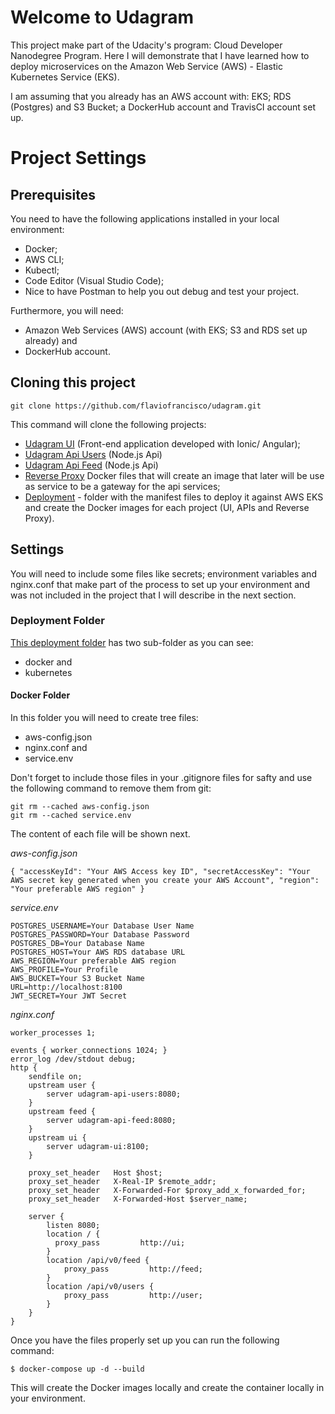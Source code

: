 # Welcome to Udagram

This project make part of the Udacity's program: Cloud Developer Nanodegree Program. Here I will demonstrate that I have learned how to deploy microservices on the Amazon Web Service (AWS) - Elastic Kubernetes Service (EKS).

I am assuming that you already has an AWS account with: EKS; RDS (Postgres) and S3 Bucket; a DockerHub account and TravisCI account set up.

# Project Settings

## Prerequisites

You need to have the following applications installed in your local environment:

- Docker;
- AWS CLI;
- Kubectl;
- Code Editor (Visual Studio Code);
- Nice to have Postman to help you out debug and test your project.

Furthermore, you will need:

- Amazon Web Services (AWS) account (with EKS; S3 and RDS set up already) and
- DockerHub account.

## Cloning this project

```
git clone https://github.com/flaviofrancisco/udagram.git
```

This command will clone the following projects:

- [Udagram UI](https://github.com/flaviofrancisco/udagram-ui/tree/19887d2f9831aaf824748491c1cd3e6cadb970bc) (Front-end application developed with Ionic/ Angular);
- [Udagram Api Users](https://github.com/flaviofrancisco/udagram-api-users/tree/bb7da86e82cb185c20825c315591a699d801e940) (Node.js Api)
- [Udagram Api Feed](https://github.com/flaviofrancisco/udagram-api-feed/tree/7905cde8e7a54b2f77390d8119c25285e31c3917) (Node.js Api)
- [Reverse Proxy](https://github.com/flaviofrancisco/udagram-reverse-proxy/tree/f0c93bbe92225bd594d0c9bf6f5ae562bbafe7d9) Docker files that will create an image that later will be use as service to be a gateway for the api services;
- [Deployment](https://github.com/flaviofrancisco/udagram/tree/master/deployment) - folder with the manifest files to deploy it against AWS EKS and create the Docker images for each project (UI, APIs and Reverse Proxy).

## Settings

You will need to include some files like secrets; environment variables and nginx.conf that make part of the process to set up your environment and was not included in the project that I will describe in the next section.

### Deployment Folder

[This deployment folder](https://github.com/flaviofrancisco/udagram/tree/master/deployment) has two sub-folder as you can see:

- docker and
- kubernetes

#### Docker Folder

In this folder you will need to create tree files:

- aws-config.json
- nginx.conf and
- service.env

Don't forget to include those files in your .gitignore files for safty and use the following command to remove them from git:

```
git rm --cached aws-config.json
git rm --cached service.env
```
The content of each file will be shown next.

*aws-config.json*

```
{ "accessKeyId": "Your AWS Access key ID", "secretAccessKey": "Your AWS secret key generated when you create your AWS Account", "region": "Your preferable AWS region" }
```

*service.env*

```
POSTGRES_USERNAME=Your Database User Name
POSTGRES_PASSWORD=Your Database Password
POSTGRES_DB=Your Database Name
POSTGRES_HOST=Your AWS RDS database URL
AWS_REGION=Your preferable AWS region
AWS_PROFILE=Your Profile
AWS_BUCKET=Your S3 Bucket Name
URL=http://localhost:8100
JWT_SECRET=Your JWT Secret
```

*nginx.conf*

```
worker_processes 1;
  
events { worker_connections 1024; }
error_log /dev/stdout debug;
http {
    sendfile on;
    upstream user {
        server udagram-api-users:8080;
    }
    upstream feed {
        server udagram-api-feed:8080;
    }
    upstream ui {
        server udagram-ui:8100;
    }    
    
    proxy_set_header   Host $host;
    proxy_set_header   X-Real-IP $remote_addr;
    proxy_set_header   X-Forwarded-For $proxy_add_x_forwarded_for;
    proxy_set_header   X-Forwarded-Host $server_name;
    
    server {
        listen 8080;
        location / {
          proxy_pass         http://ui;
        }
        location /api/v0/feed {         
            proxy_pass         http://feed;
        }
        location /api/v0/users {
            proxy_pass         http://user;
        }            
    }
}
```

Once you have the files properly set up you can run the following command:

```
$ docker-compose up -d --build
```

This will create the Docker images locally and create the container locally in your environment.
